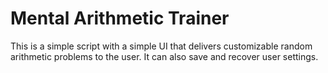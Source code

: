 # Mental Arithmetic Trainer

This is a simple script with a simple UI that delivers customizable random arithmetic problems to the user. It can also save and recover user settings.
